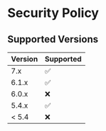 # Security Policy

## Supported Versions

| Version | Supported          |
| ------- | ------------------ |
| 7.x     | :white_check_mark: |
| 6.1.x   | :white_check_mark: |
| 6.0.x   | :x:                |
| 5.4.x   | :white_check_mark: |
| < 5.4   | :x:                |
